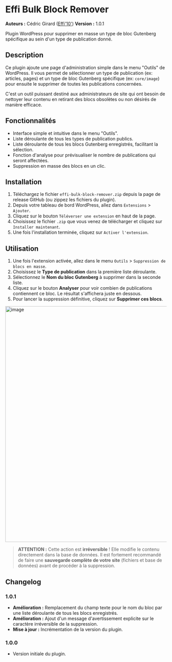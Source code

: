 # Effi Bulk Block Remover

**Auteurs :** Cédric Girard ([Effi'10'](https://www.effi10.com))
**Version :** 1.0.1

Plugin WordPress pour supprimer en masse un type de bloc Gutenberg spécifique au sein d'un type de publication donné.

## Description

Ce plugin ajoute une page d'administration simple dans le menu "Outils" de WordPress. Il vous permet de sélectionner un type de publication (ex: articles, pages) et un type de bloc Gutenberg spécifique (ex: `core/image`) pour ensuite le supprimer de toutes les publications concernées.

C'est un outil puissant destiné aux administrateurs de site qui ont besoin de nettoyer leur contenu en retirant des blocs obsolètes ou non désirés de manière efficace.

## Fonctionnalités

*   Interface simple et intuitive dans le menu "Outils".
*   Liste déroulante de tous les types de publication publics.
*   Liste déroulante de tous les blocs Gutenberg enregistrés, facilitant la sélection.
*   Fonction d'analyse pour prévisualiser le nombre de publications qui seront affectées.
*   Suppression en masse des blocs en un clic.

## Installation

1.  Téléchargez le fichier `effi-bulk-block-remover.zip` depuis la page de release GitHub (ou zippez les fichiers du plugin).
2.  Depuis votre tableau de bord WordPress, allez dans `Extensions` > `Ajouter`.
3.  Cliquez sur le bouton `Téléverser une extension` en haut de la page.
4.  Choisissez le fichier `.zip` que vous venez de télécharger et cliquez sur `Installer maintenant`.
5.  Une fois l'installation terminée, cliquez sur `Activer l'extension`.

## Utilisation

1.  Une fois l'extension activée, allez dans le menu `Outils` > `Suppression de blocs en masse`.
2.  Choisissez le **Type de publication** dans la première liste déroulante.
3.  Sélectionnez le **Nom du bloc Gutenberg** à supprimer dans la seconde liste.
4.  Cliquez sur le bouton **Analyser** pour voir combien de publications contiennent ce bloc. Le résultat s'affichera juste en dessous.
5.  Pour lancer la suppression définitive, cliquez sur **Supprimer ces blocs**.

<img width="1105" height="736" alt="image" src="https://github.com/user-attachments/assets/cdd47d85-1623-42f5-a399-714022a9e273" />


> **ATTENTION :** Cette action est **irréversible** ! Elle modifie le contenu directement dans la base de données. Il est fortement recommandé de faire une **sauvegarde complète de votre site** (fichiers et base de données) avant de procéder à la suppression.

## Changelog

### 1.0.1
*   **Amélioration :** Remplacement du champ texte pour le nom du bloc par une liste déroulante de tous les blocs enregistrés.
*   **Amélioration :** Ajout d'un message d'avertissement explicite sur le caractère irréversible de la suppression.
*   **Mise à jour :** Incrémentation de la version du plugin.

### 1.0.0

*   Version initiale du plugin. 
